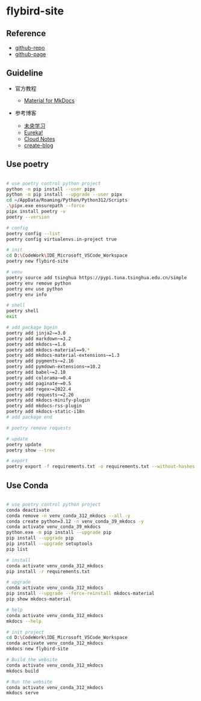 # flybird-site

## Reference

- [github-repo](https://github.com/tishenme/flybird-site)
- [github-page](https://tishenme.github.io/flybird-site)

## Guideline

- 官方教程

  - [Material for MkDocs](https://squidfunk.github.io/mkdocs-material/getting-started/)

- 参考博客

  - [未央学习](https://weyoung-learn.github.io/skills/mkdocs/)
  - [Eureka!](http://www.cuishuaiwen.com:8000/zh/PROJECT/TECH-BLOG/mkdocs_and_material/)
  - [Cloud Notes](https://notes.lzwang.ltd/Python/)
  - [create-blog](https://github.com/mkdocs-material/create-blog/blob/main/mkdocs.yml)

## Use poetry

```bash

# use poetry control python project
python -m pip install --user pipx
python -m pip install --upgrade --user pipx
cd ~/AppData/Roaming/Python/Python312/Scripts
.\pipx.exe ensurepath --force
pipx install poetry -v
poetry --version

# config
poetry config --list
poetry config virtualenvs.in-project true

# init
cd D:\CodeWork\IDE_Microsoft_VSCode_Workspace
poetry new flybird-site

# venv
poetry source add tsinghua https://pypi.tuna.tsinghua.edu.cn/simple
poetry env remove python
poetry env use python
poetry env info

# shell
poetry shell
exit

# add package bgein
poetry add jinja2~=3.0
poetry add markdown~=3.2
poetry add mkdocs~=1.6
poetry add mkdocs-material==9.*
poetry add mkdocs-material-extensions~=1.3
poetry add pygments~=2.16
poetry add pymdown-extensions~=10.2
poetry add babel~=2.10
poetry add colorama~=0.4
poetry add paginate~=0.5
poetry add regex>=2022.4
poetry add requests~=2.26
poetry add mkdocs-minify-plugin
poetry add mkdocs-rss-plugin
poetry add mkdocs-static-i18n
# add package end

# poetry remove requests

# update
poetry update
poetry show --tree

# export
poetry export -f requirements.txt -o requirements.txt --without-hashes

```

## Use Conda

```bash

# use poetry control python project
conda deactivate
conda remove -n venv_conda_312_mkdocs --all -y
conda create python=3.12 -n venv_conda_39_mkdocs -y
conda activate venv_conda_39_mkdocs
python.exe -m pip install --upgrade pip
pip install --upgrade pip
pip install --upgrade setuptools
pip list

# install
conda activate venv_conda_312_mkdocs
pip install -r requirements.txt

# upgrade
conda activate venv_conda_312_mkdocs
pip install --upgrade --force-reinstall mkdocs-material
pip show mkdocs-material

# help
conda activate venv_conda_312_mkdocs
mkdocs --help

# init project
cd D:\CodeWork\IDE_Microsoft_VSCode_Workspace
conda activate venv_conda_312_mkdocs
mkdocs new flybird-site

# Build the website
conda activate venv_conda_312_mkdocs
mkdocs build

# Run the website
conda activate venv_conda_312_mkdocs
mkdocs serve
```
